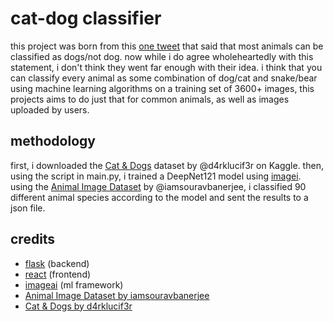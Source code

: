 # cat-dog classifier

this project was born from this [one tweet](https://twitter.com/sonnen_konig/status/1657711956743139332?s=46&t=tdKjigfuSqFFkKoOpXqGkg) that said that most animals can be classified as dogs/not dog. now while i do agree wholeheartedly with this statement, i don't think they went far enough with their idea. i think that you can classify every animal as some combination of dog/cat and snake/bear using machine learning algorithms on a training set of 3600+ images, this projects aims to do just that for common animals, as well as images uploaded by users.

## methodology

first, i downloaded the [Cat & Dogs](https://www.kaggle.com/datasets/d4rklucif3r/cat-and-dogs) dataset by @d4rklucif3r on Kaggle. then, using the script in main.py, i trained a DeepNet121 model using [imagei](https://github.com/OlafenwaMoses/ImageAI/tree/master). using the [Animal Image Dataset](https://www.kaggle.com/datasets/iamsouravbanerjee/animal-image-dataset-90-different-animals) by @iamsouravbanerjee, i classified 90 different animal species according to the model and sent the results to a json file.

## credits

* [flask](https://flask.palletsprojects.com/en/2.3.x/) (backend)
* [react](https://react.dev) (frontend)
* [imageai](https://imageai.readthedocs.io/en/latest/) (ml framework)
* [Animal Image Dataset by iamsouravbanerjee](https://www.kaggle.com/datasets/iamsouravbanerjee/animal-image-dataset-90-different-animals)
* [Cat & Dogs by d4rklucif3r](https://www.kaggle.com/datasets/d4rklucif3r/cat-and-dogs)

